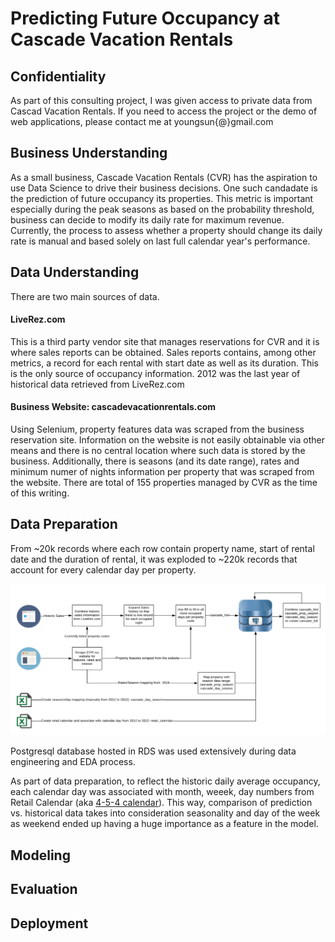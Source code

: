 # Predicting Future Occupancy at Cascade Vacation Rentals

## Confidentiality
As part of this consulting project, I was given access to private data from Cascad Vacation Rentals.
If you need to access the project or the demo of web applications, please contact me at youngsun{@}gmail.com

## Business Understanding
As a small business, Cascade Vacation Rentals (CVR) has the aspiration to use Data Science to drive their business decisions. One such candadate is the prediction of future occupancy its properties. This metric is important especially during the peak seasons as based on the probability threshold, business can decide to modify its daily rate for maximum revenue. Currently, the process to assess whether a property should change its daily rate is manual and based solely on last full calendar year's performance.

## Data Understanding
There are two main sources of data.

#### LiveRez.com
This is a third party vendor site that manages reservations for CVR and it is where sales reports can be obtained. 
Sales reports contains, among other metrics, a record for each rental with start date as well as its duration. This is the only source of occupancy information.
2012 was the last year of historical data retrieved from LiveRez.com

#### Business Website: cascadevacationrentals.com
Using Selenium, property features data was scraped from the business reservation site. 
Information on the website is not easily obtainable via other means and there is no central location where such data is stored by the business. 
Additionally, there is seasons (and its date range), rates and minimum numer of nights information per property that was scraped from the website.
There are total of 155 properties managed by CVR as the time of this writing.

## Data Preparation
From ~20k records where each row contain property name, start of rental date and the duration of rental, it was exploded to ~220k records that account for every calendar day per property.

![image date_engineering](/img/data_pipeline.png)

Postgresql database hosted in RDS was used extensively during data engineering and EDA process.

As part of data preparation, to reflect the historic daily average occupancy, each calendar day was associated with month, weeek, day numbers from Retail Calendar (aka [4-5-4 calendar](https://en.wikipedia.org/wiki/4–4–5_calendar)). This way, comparison of prediction vs. historical data takes into consideration seasonality and day of the week as weekend ended up having a huge importance as a feature in the model.

## Modeling



## Evaluation

## Deployment
